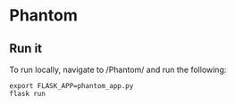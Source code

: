 # Phantom

## Run it
To run locally, navigate to /Phantom/ and run the following:
```
export FLASK_APP=phantom_app.py
flask run
```